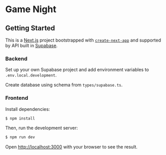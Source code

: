 # Game Night

## Getting Started

This is a [Next.js](https://nextjs.org/) project bootstrapped with [`create-next-app`](https://github.com/vercel/next.js/tree/canary/packages/create-next-app) and supported by API built in [Supabase](https://supabase.com/).

### Backend

Set up your own Supabase project and add environment variables to `.env.local.development`.

Create database using schema from `types/supabase.ts`.

### Frontend

Install dependencies:

```bash
$ npm install
```

Then, run the development server:

```bash
$ npm run dev
```

Open [http://localhost:3000](http://localhost:3000) with your browser to see the result.
